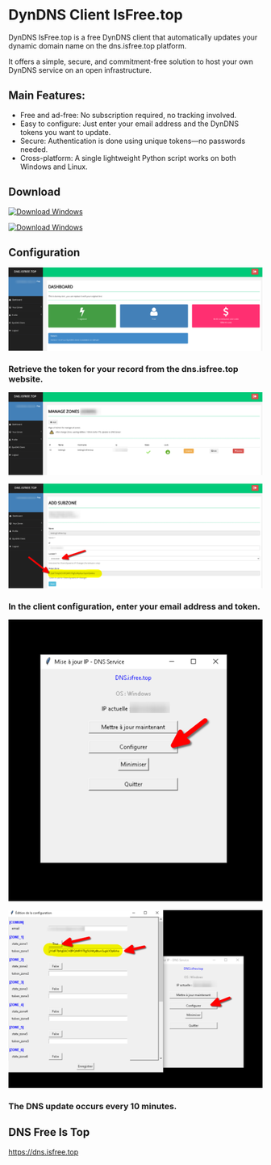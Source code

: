# DynDNS Client IsFree.top
DynDNS IsFree.top is a free DynDNS client that automatically updates your dynamic domain name on the dns.isfree.top platform.

It offers a simple, secure, and commitment-free solution to host your own DynDNS service on an open infrastructure.

## Main Features:
- Free and ad-free: No subscription required, no tracking involved.
- Easy to configure: Just enter your email address and the DynDNS tokens you want to update.
- Secure: Authentication is done using unique tokens—no passwords needed.
- Cross-platform: A single lightweight Python script works on both Windows and Linux.

## Download

<!-- BEGIN LATEST DOWNLOAD BUTTON -->
[![Download Windows](https://custom-icon-badges.demolab.com/badge/-Download-blue?style=for-the-badge&logo=download&logoColor=white "Download Windows")](/dyndns-client/windows/windows-dnsisfree.top.zip)
<!-- END LATEST DOWNLOAD BUTTON -->

<!-- BEGIN LATEST DOWNLOAD BUTTON -->
[![Download Windows](https://custom-icon-badges.demolab.com/badge/-Download-blue?style=for-the-badge&logo=download&logoColor=white "Download Linux")](/dyndns-client/linux/linux-dnsisfree.top.zip)
<!-- END LATEST DOWNLOAD BUTTON -->

## Configuration

![Screen Install ](/screen/screen1.png)

### Retrieve the token for your record from the dns.isfree.top website.

![Screen Install ](/screen/screen2.png)

![Screen Install ](/screen/screen3.png)


### In the client configuration, enter your email address and token.

![Screen Install ](/screen/screen4.png)

![Screen Install ](/screen/screen5.png)

### The DNS update occurs every 10 minutes.


## DNS Free Is Top
https://dns.isfree.top
